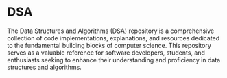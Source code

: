 # DSA
The Data Structures and Algorithms (DSA) repository is a comprehensive collection of code implementations, explanations, and resources dedicated to the fundamental building blocks of computer science. This repository serves as a valuable reference for software developers, students, and enthusiasts seeking to enhance their understanding and proficiency in data structures and algorithms.




